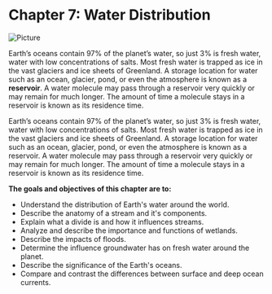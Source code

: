 # Chapter 7: Water Distribution

![Picture](https://www.opengeography.org/uploads/1/7/4/1/17412073/_186402340.png)

 Earth’s oceans contain 97% of the planet’s water, so just 3% is fresh water, water with low concentrations of salts. Most fresh water is trapped as ice in the vast glaciers and ice sheets of Greenland. A storage location for water such as an ocean, glacier, pond, or even the atmosphere is known as a **reservoir**. A water molecule may pass through a reservoir very quickly or may remain for much longer. The amount of time a molecule stays in a reservoir is known as its residence time.  
  
Earth’s oceans contain 97% of the planet’s water, so just 3% is fresh water, water with low concentrations of salts. Most fresh water is trapped as ice in the vast glaciers and ice sheets of Greenland. A storage location for water such as an ocean, glacier, pond, or even the atmosphere is known as a reservoir. A water molecule may pass through a reservoir very quickly or may remain for much longer. The amount of time a molecule stays in a reservoir is known as its residence time.

**The goals and objectives of this chapter are to:**

* Understand the distribution of Earth's water around the world.
* Describe the anatomy of a stream and it's components.
* Explain what a divide is and how it influences streams.
* Analyze and describe the importance and functions of wetlands.
* Describe the impacts of floods.
* Determine the influence groundwater has on fresh water around the planet. 
* Describe the significance of the Earth's oceans.
* Compare and contrast the differences between surface and deep ocean currents.



